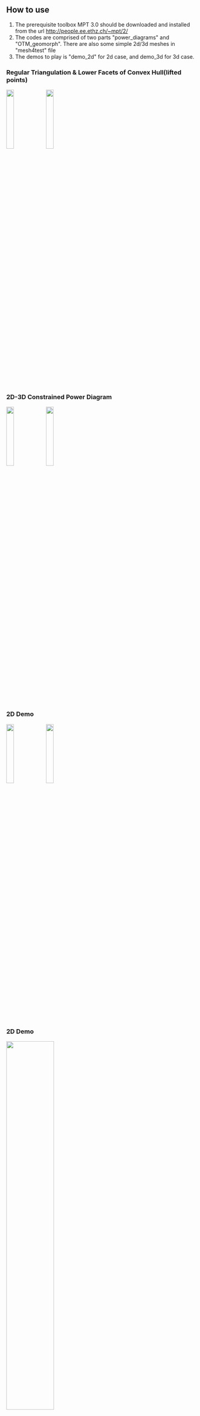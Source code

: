 ## How to use
1. The prerequisite toolbox MPT 3.0 should be downloaded and installed from the url
http://people.ee.ethz.ch/~mpt/2/
2. The codes are comprised of two parts "power_diagrams" and "OTM_geomorph". There are also some simple 2d/3d
meshes in "mesh4test" file
3. The demos to play is "demo_2d" for 2d case, and demo_3d for 3d case.

### Regular Triangulation & Lower Facets of Convex Hull(lifted points)
<img src="https://user-images.githubusercontent.com/58901415/156460242-23687434-1b12-4986-8348-192246a1f7d5.png" width="20%" height="20%" />
<img src="https://user-images.githubusercontent.com/58901415/156460246-305652a5-6f25-4653-a7f9-5a8a96b4ec0f.png" width="20%" height="20%" />

### 2D-3D Constrained Power Diagram
<img src="https://user-images.githubusercontent.com/58901415/156460012-e26daa86-ad86-4810-92d6-3e16f6d01f3c.png" width="20%" height="20%" />
<img src="https://user-images.githubusercontent.com/58901415/156460043-d728f47d-e304-4db3-b304-f92ee41e6bde.png" width="20%" height="20%" />

### 2D Demo
<img src="https://user-images.githubusercontent.com/58901415/156458603-f75aab4b-fc9c-429e-8dc1-bb611d592cca.gif" width="20%" height="20%" />
<img src="https://user-images.githubusercontent.com/58901415/156458787-dc8bc901-4624-4f1d-a93b-ec24c5ab64db.gif" width="20%" height="20%" />
<!---![newton3d_bm2_dynamic2_parallel](https://user-images.githubusercontent.com/58901415/156458512-dbce3193-2553-4700-b48c-e956a6d8854b.gif)
![newton2e_bm1_rec2ring_dynamic1](https://user-images.githubusercontent.com/58901415/156458603-f75aab4b-fc9c-429e-8dc1-bb611d592cca.gif)
![newton_2circles_500loops_bw](https://user-images.githubusercontent.com/58901415/156458787-dc8bc901-4624-4f1d-a93b-ec24c5ab64db.gif) --->

### 2D Demo
<img src="https://user-images.githubusercontent.com/58901415/156458512-dbce3193-2553-4700-b48c-e956a6d8854b.gif" width="50%" height="50%" />

